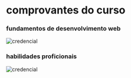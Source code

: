 # comprovantes do curso

### fundamentos de desenvolvimento web
![credencial](imagens/credencial-fundamentos-de-desenvolvimento-web)

### habilidades proficionais
![credencial](imagens/credencial-curdo-comportamento-proficional.png)
